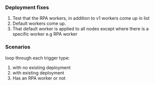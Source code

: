 ### Deployment fixes

1. Test that the RPA workers, in addition to v1 workers come up in list
2. Default workers come up. 
3. That default worker is applied to all nodes except where there is a specific worker e.g RPA worker


### Scenarios

loop through each trigger type:
1. with no existing deployment
2. with existing deployment
3. Has an RPA worker or not